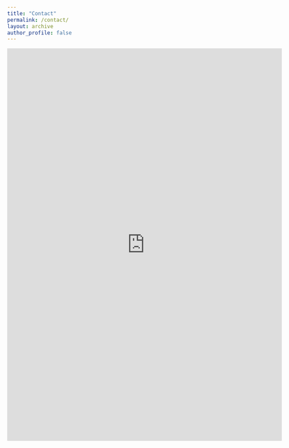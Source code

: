 ```yaml
---
title: "Contact"
permalink: /contact/
layout: archive
author_profile: false
---
```


<iframe src="https://docs.google.com/forms/d/e/1FAIpQLSfsmrZZSHFoWLGbZBXM2nEzwU6VGID065kg6E5idAn8gxOA0g/viewform?embedded=true" width="640" height="914" frameborder="0" marginheight="0" marginwidth="0">Loading…</iframe>